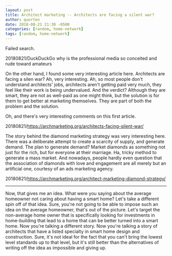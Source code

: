 ```yaml
---
layout: post
title: Architect marketing -- Architects are facing a silent war?
author: quorten
date: 2018-08-21 21:30 -0500
categories: [random, home-network]
tags: [random, home-network]
---
```


Failed search.

20180821/DuckDuckGo why is the professional media so conceited and
  rude toward amateurs

On the other hand, I found some very interesting article here.
Architects are facing a silen war?  Ah, very interesting.  Ah, so most
people don't understand architects' jobs, architects aren't getting
paid very much, they feel like their work is being undervalued.  And
the verdict?  Although they are smart, they are not as well-paid as
one might think, but the solution is for them to get better at
marketing themselves.  They are part of both the problem and the
solution.

Oh, and there's very interesting comments on this first article.

20180821/https://archmarketing.org/architects-facing-silent-war/

The story behind the diamond marketing strategy was very interesting
here.  There was a deliberate attempt to create a scarcity of supply,
and generate demand.  The plan to generate demand?  Market diamonds as
something not just for the rich, but for everyone at their marriage.
Ha, tricky method to generate a mass market.  And nowadays, people
hardly even question that the association of diamonds with love and
engagement are all merely but an artificial one, courtesy of an ads
marketing agency.

20180821/https://archmarketing.org/architect-marketing-diamond-strategy/

<!-- more -->

----------

Now, that gives me an idea.  What were you saying about the average
homeowner not caring about having a smart home?  Let's take a
different spin off of that idea.  Sure, you're not going to be able to
impose such an idea on the average homeowner, that's out of the
picture.  Let's target the non-average home owner that is specifically
looking for investments in home-building that lead to a home that can
be better turned into a smart home.  Now you're talking a different
story.  Now you're talking a story of architects that have a listed
specialty in smart home design and construction.  Sure, it's not ideal
for the fact that you can't bring the lowest level standards up to
that level, but it's still better than the alternatives of writing off
the idea as impossible and giving up.
